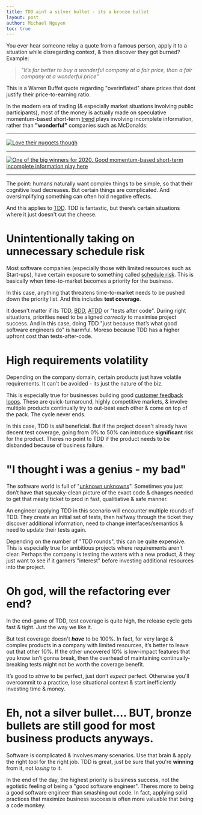 ```yaml
---
title: TDD aint a silver bullet - its a bronze bullet
layout: post
author: Michael Nguyen
toc: true
---
```


You ever hear someone relay a quote from a famous person, apply it to a situation while disregarding context, & then discover they got burned? Example:
> *"It’s far better to buy a wonderful company at a fair price, than a fair company at a wonderful price"*

This is a Warren Buffet quote regarding "overinflated" share prices that dont justify their price-to-earning ratio.

In the modern era of trading (& especially market situations involving public participants), most of the money is actually made on speculative momentum-based short-term [trend](https://www.investopedia.com/terms/t/trendtrading.asp) plays involving incomplete information, rather than **"wonderful"** companies such as McDonalds:

---

[![Love their nuggets though](https://i.imgur.com/O6Cfk1T.png "Love their nuggets though")](https://i.imgur.com/O6Cfk1T.png)

----

[![One of the big winners for 2020. Good momentum-based short-term incomplete information play here](https://i.imgur.com/Rg9dRJB.png "One of the big winners for 2020. Good momentum-based short-term incomplete information play here")](https://i.imgur.com/Rg9dRJB.png)

---

The point: humans naturally want complex things to be simple, so that their cognitive load decreases. But certain things are complicated. And oversimplifying something can often hold negative effects.

And this applies to [TDD](http://agiledata.org/essays/tdd.html). TDD is fantastic, but there’s certain situations where it just doesn't cut the cheese.

# Unintentionally taking on unnecessary schedule risk
Most software companies (especially those with limited resources such as Start-ups), have certain exposure to something called [schedule risk](http://acqnotes.com/acqnote/tasks/schedule-risk). This is basically when time-to-market becomes a priority for the business.

In this case, anything that threatens time-to-market needs to be pushed down the priority list. And this includes **test coverage**.

It doesn't matter if its TDD, [BDD](https://en.wikipedia.org/wiki/Behavior-driven_development), [ATDD](https://en.wikipedia.org/wiki/Acceptance_test%E2%80%93driven_development) or "tests after code". During right situations, priorities need to be aligned *correctly* to maximise project success. And in this case, doing TDD "just because that’s what good software engineers do" is harmful. Moreso because TDD has a higher upfront cost than tests-after-code.

# High requirements volatility
Depending on the company domain, certain products just have volatile requirements. It can't be avoided - its just the nature of the biz.

This is especially true for businesses building good [customer feedback loops](https://www.atlassian.com/company/events/summit-us/watch-sessions/2012/archives/scrum-kanban/building-an-effective-customer-feedback-loop). These are quick-turnaround, highly competitive markets, & involve multiple products continually try to out-beat each other & come on top of the pack. The cycle never ends.

In this case, TDD is *still* beneficial. But if the project doesn't already have decent test coverage, going from 0% to 50% can introduce **significant** risk for the product. Theres no point to TDD if the product needs to be disbanded because of business failure.

# "I thought i was a genius - my bad"
The software world is full of "[unknown unknowns](https://www.pmi.org/learning/library/characterizing-unknown-unknowns-6077)". Sometimes you just don’t have that squeaky-clean picture of the exact code & changes needed to get that meaty ticket to prod in fast, qualitiative & safe manner.

An engineer applying TDD in this scenario will encounter multiple rounds of TDD. They create an initial set of tests, then halfway through the ticket they discover additional information, need to change interfaces/semantics & need to update their tests again.

Depending on the number of "TDD rounds", this can be quite expensive. This is especially true for ambitious projects where requirements aren't clear. Perhaps the company is testing the waters with a new product, & they just want to see if it garners "interest" before investing additional resources into the project.

# Oh god, will the refactoring ever end?
In the end-game of TDD, test coverage is quite high, the release cycle gets fast & tight. Just the way we like it.

But test coverage doesn't ***have*** to be 100%. In fact, for very large & complex products in a company with limited resources, it’s better to leave out that other 10%. If the other uncovered 10% is low-impact features that you know isn’t gonna break, then the overhead of maintaining continually-breaking tests might not be worth the coverage benefit.

It’s good to *strive* to be perfect, just don’t *expect* perfect. Otherwise you'll overcommit to a practice, lose situational context & start inefficiently investing time & money.

# Eh, not a silver bullet.... BUT, bronze bullets are still good for most business products anyways.
Software is complicated & involves many scenarios. Use that brain & apply the right tool for the right job. TDD is great, just be sure that you're **winning** from it, not *losing* to it.

In the end of the day, the highest priority is business success, not the egotistic feeling of being a "good software engineer". Theres more to being a good software engineer than smashing out code. In fact, applying solid practices that maximize business success is often more valuable that being a code monkey.
